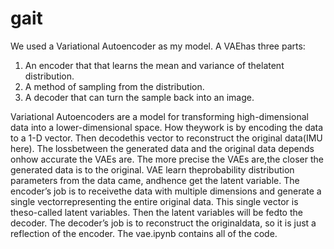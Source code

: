 # gait
We  used  a  Variational  Autoencoder  as  my  model. 
A  VAEhas three parts:
1.  An  encoder  that  that  learns  the  mean  and  variance  of  thelatent distribution.
2. A method of sampling from the distribution.
3. A decoder that can turn the sample back into an image.

Variational  Autoencoders  are  a  model  for  transforming  high-dimensional  data  into  a  lower-dimensional  space.  How  theywork  is  by  encoding  the  data  to  a  1-D  vector.  Then  decodethis vector to reconstruct the original data(IMU here). The lossbetween  the  generated data  and  the  original  data depends  onhow accurate the VAEs are. The more precise the VAEs are,the closer the generated data is to the original. VAE learn theprobability  distribution  parameters  from  the  data  came,  andhence  get  the  latent  variable.  The  encoder’s  job  is  to  receivethe data with multiple dimensions and generate a single vectorrepresenting the entire original data. This single vector is theso-called latent variables. Then the latent variables will be fedto the decoder. The decoder’s job is to reconstruct the originaldata, so it is just a reflection of the encoder.
The vae.ipynb contains all of the code.
